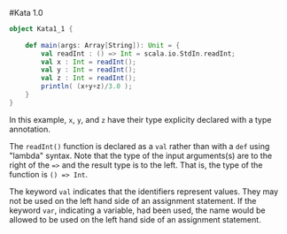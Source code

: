 #Kata 1.0

```scala
object Kata1_1 {
    
    def main(args: Array[String]): Unit = {
        val readInt : () => Int = scala.io.StdIn.readInt;
        val x : Int = readInt();
        val y : Int = readInt();
        val z : Int = readInt(); 
        println( (x+y+z)/3.0 );
    }
}
```

In this example, `x`, `y`, and `z` have their type explicity declared with a type annotation.

The `readInt()` function is declared as a `val` rather than with a `def` using "lambda" syntax.
Note that the type of the input arguments(s) are to the right of the `=>` and the result type is to the left.
That is, the type of the function is `() => Int`.  

The keyword `val` indicates that the identifiers represent values. They may not be used on the left hand side of an assignment statement.
If the keyword `var`, indicating a variable, had been used, the name would be allowed to be used on the left hand side of an
assignment statement.
